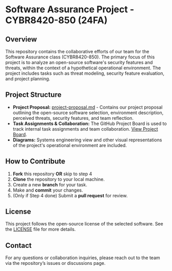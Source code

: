 # Software Assurance Project - CYBR8420-850 (24FA)

## Overview
This repository contains the collaborative efforts of our team for the Software Assurance class (CYBR8420-850). The primary focus of this project is to analyze an open-source software's security features and threats, within the context of a hypothetical operational environment. The project includes tasks such as threat modeling, security feature evaluation, and project planning.

## Project Structure
- **Project Proposal:** [project-proposal.md](./project-proposal.md) - Contains our project proposal outlining the open-source software selection, environment description, perceived threats, security features, and team reflection.
- **Task Assignments & Collaboration:** The GitHub Project Board is used to track internal task assignments and team collaboration. [View Project Board](https://github.com/users/mhenke/projects/3).
- **Diagrams:** Systems engineering view and other visual representations of the project's operational environment are included.

## How to Contribute
1. **Fork** this repository **OR** skip to step 4
3. **Clone** the repository to your local machine.
4. Create a new **branch** for your task.
5. Make and **commit** your changes.
6. (Only if Step 4 done) Submit a **pull request** for review.

## License
This project follows the open-source license of the selected software. See the [LICENSE](./LICENSE) file for more details.

## Contact
For any questions or collaboration inquiries, please reach out to the team via the repository’s issues or discussions page.
